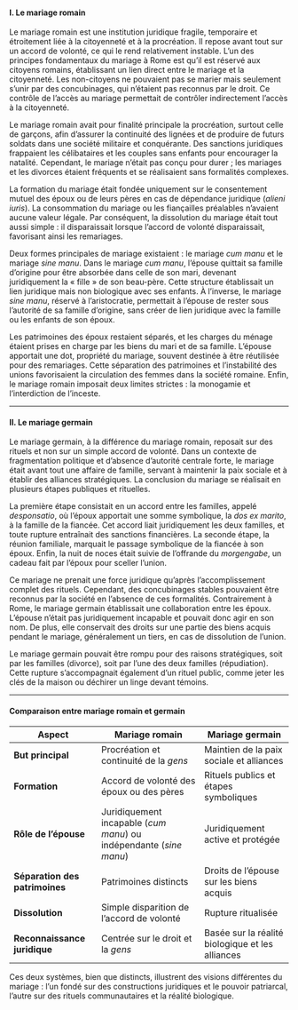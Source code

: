 #### **I. Le mariage romain**

Le mariage romain est une institution juridique fragile, temporaire et étroitement liée à la citoyenneté et à la procréation. Il repose avant tout sur un accord de volonté, ce qui le rend relativement instable. L’un des principes fondamentaux du mariage à Rome est qu’il est réservé aux citoyens romains, établissant un lien direct entre le mariage et la citoyenneté. Les non-citoyens ne pouvaient pas se marier mais seulement s’unir par des concubinages, qui n’étaient pas reconnus par le droit. Ce contrôle de l’accès au mariage permettait de contrôler indirectement l’accès à la citoyenneté.

Le mariage romain avait pour finalité principale la procréation, surtout celle de garçons, afin d’assurer la continuité des lignées et de produire de futurs soldats dans une société militaire et conquérante. Des sanctions juridiques frappaient les célibataires et les couples sans enfants pour encourager la natalité. Cependant, le mariage n’était pas conçu pour durer ; les mariages et les divorces étaient fréquents et se réalisaient sans formalités complexes.

La formation du mariage était fondée uniquement sur le consentement mutuel des époux ou de leurs pères en cas de dépendance juridique (_alieni iuris_). La consommation du mariage ou les fiançailles préalables n’avaient aucune valeur légale. Par conséquent, la dissolution du mariage était tout aussi simple : il disparaissait lorsque l’accord de volonté disparaissait, favorisant ainsi les remariages.

Deux formes principales de mariage existaient : le mariage _cum manu_ et le mariage _sine manu_. Dans le mariage _cum manu_, l’épouse quittait sa famille d’origine pour être absorbée dans celle de son mari, devenant juridiquement la « fille » de son beau-père. Cette structure établissait un lien juridique mais non biologique avec ses enfants. À l’inverse, le mariage _sine manu_, réservé à l’aristocratie, permettait à l’épouse de rester sous l’autorité de sa famille d’origine, sans créer de lien juridique avec la famille ou les enfants de son époux.

Les patrimoines des époux restaient séparés, et les charges du ménage étaient prises en charge par les biens du mari et de sa famille. L’épouse apportait une dot, propriété du mariage, souvent destinée à être réutilisée pour des remariages. Cette séparation des patrimoines et l’instabilité des unions favorisaient la circulation des femmes dans la société romaine. Enfin, le mariage romain imposait deux limites strictes : la monogamie et l’interdiction de l’inceste.

---

#### **II. Le mariage germain**

Le mariage germain, à la différence du mariage romain, reposait sur des rituels et non sur un simple accord de volonté. Dans un contexte de fragmentation politique et d’absence d’autorité centrale forte, le mariage était avant tout une affaire de famille, servant à maintenir la paix sociale et à établir des alliances stratégiques. La conclusion du mariage se réalisait en plusieurs étapes publiques et rituelles. 

La première étape consistait en un accord entre les familles, appelé _desponsatio_, où l’époux apportait une somme symbolique, la _dos ex marito_, à la famille de la fiancée. Cet accord liait juridiquement les deux familles, et toute rupture entraînait des sanctions financières. La seconde étape, la réunion familiale, marquait le passage symbolique de la fiancée à son époux. Enfin, la nuit de noces était suivie de l’offrande du _morgengabe_, un cadeau fait par l’époux pour sceller l’union.

Ce mariage ne prenait une force juridique qu’après l’accomplissement complet des rituels. Cependant, des concubinages stables pouvaient être reconnus par la société en l’absence de ces formalités. Contrairement à Rome, le mariage germain établissait une collaboration entre les époux. L’épouse n’était pas juridiquement incapable et pouvait donc agir en son nom. De plus, elle conservait des droits sur une partie des biens acquis pendant le mariage, généralement un tiers, en cas de dissolution de l’union.

Le mariage germain pouvait être rompu pour des raisons stratégiques, soit par les familles (divorce), soit par l’une des deux familles (répudiation). Cette rupture s’accompagnait également d’un rituel public, comme jeter les clés de la maison ou déchirer un linge devant témoins.

---

#### **Comparaison entre mariage romain et germain**

| **Aspect**                   | **Mariage romain**                             | **Mariage germain**                             |
|------------------------------|-----------------------------------------------|-----------------------------------------------|
| **But principal**            | Procréation et continuité de la _gens_        | Maintien de la paix sociale et alliances      |
| **Formation**                | Accord de volonté des époux ou des pères      | Rituels publics et étapes symboliques         |
| **Rôle de l’épouse**         | Juridiquement incapable (_cum manu_) ou indépendante (_sine manu_) | Juridiquement active et protégée             |
| **Séparation des patrimoines**| Patrimoines distincts                        | Droits de l’épouse sur les biens acquis       |
| **Dissolution**              | Simple disparition de l’accord de volonté     | Rupture ritualisée                            |
| **Reconnaissance juridique** | Centrée sur le droit et la _gens_             | Basée sur la réalité biologique et les alliances |

Ces deux systèmes, bien que distincts, illustrent des visions différentes du mariage : l’un fondé sur des constructions juridiques et le pouvoir patriarcal, l’autre sur des rituels communautaires et la réalité biologique.